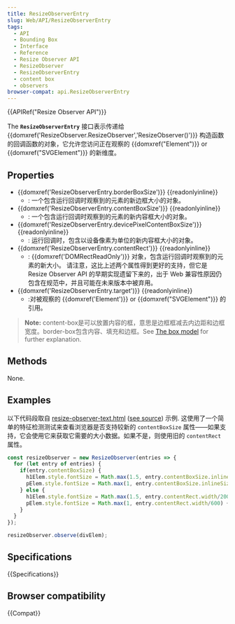 ```yaml
---
title: ResizeObserverEntry
slug: Web/API/ResizeObserverEntry
tags:
  - API
  - Bounding Box
  - Interface
  - Reference
  - Resize Observer API
  - ResizeObserver
  - ResizeObserverEntry
  - content box
  - observers
browser-compat: api.ResizeObserverEntry
---
```

{{APIRef("Resize Observer API")}}

The **`ResizeObserverEntry`** 接口表示传递给 {{domxref('ResizeObserver.ResizeObserver','ResizeObserver()')}} 构造函数的回调函数的对象，它允许您访问正在观察的 {{domxref("Element")}} or {{domxref("SVGElement")}} 的新维度。

## Properties

- {{domxref('ResizeObserverEntry.borderBoxSize')}} {{readonlyinline}}
  - : 一个包含运行回调时观察到的元素的新边框大小的对象。
- {{domxref('ResizeObserverEntry.contentBoxSize')}} {{readonlyinline}}
  - : 一个包含运行回调时观察到的元素的新内容框大小的对象。
- {{domxref('ResizeObserverEntry.devicePixelContentBoxSize')}} {{readonlyinline}}
  - : 运行回调时，包含以设备像素为单位的新内容框大小的对象。
- {{domxref('ResizeObserverEntry.contentRect')}} {{readonlyinline}}
  - :  {{domxref('DOMRectReadOnly')}} 对象，包含运行回调时观察到的元素的新大小。 请注意，这比上述两个属性得到更好的支持，但它是 Resize Observer API 的早期实现遗留下来的，出于 Web 兼容性原因仍包含在规范中，并且可能在未来版本中被弃用。
- {{domxref('ResizeObserverEntry.target')}} {{readonlyinline}}
  - :对被观察的  {{domxref('Element')}} or {{domxref("SVGElement")}} 的引用。

> **Note:** content-box是可以放置内容的框，意思是边框框减去内边距和边框宽度。border-box包含内容、填充和边框。See [The box model](/en-US/docs/Learn/CSS/Building_blocks/The_box_model) for further explanation.

## Methods

None.

## Examples

以下代码段取自 [resize-observer-text.html](https://mdn.github.io/dom-examples/resize-observer/resize-observer-text.html) ([see source](https://github.com/mdn/dom-examples/blob/master/resize-observer/resize-observer-text.html)) 示例. 这使用了一个简单的特征检测测试来查看浏览器是否支持较新的 `contentBoxSize` 属性——如果支持，它会使用它来获取它需要的大小数据。如果不是，则使用旧的 `contentRect` 属性。

```js
const resizeObserver = new ResizeObserver(entries => {
  for (let entry of entries) {
    if(entry.contentBoxSize) {
      h1Elem.style.fontSize = Math.max(1.5, entry.contentBoxSize.inlineSize/200) + 'rem';
      pElem.style.fontSize = Math.max(1, entry.contentBoxSize.inlineSize/600) + 'rem';
    } else {
      h1Elem.style.fontSize = Math.max(1.5, entry.contentRect.width/200) + 'rem';
      pElem.style.fontSize = Math.max(1, entry.contentRect.width/600) + 'rem';
    }
  }
});

resizeObserver.observe(divElem);
```

## Specifications

{{Specifications}}

## Browser compatibility

{{Compat}}
